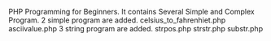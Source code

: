PHP Programming for Beginners. It contains Several Simple and Complex Program.
2 simple program are added.
	celsius_to_fahrenhiet.php asciivalue.php
3 string program are added.
	strpos.php strstr.php substr.php
